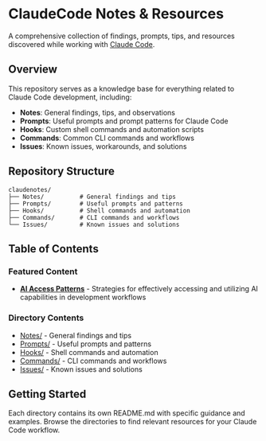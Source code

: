 # ClaudeCode Notes & Resources

A comprehensive collection of findings, prompts, tips, and resources discovered while working with [Claude Code](https://claude.ai/code).

## Overview

This repository serves as a knowledge base for everything related to Claude Code development, including:

- **Notes**: General findings, tips, and observations
- **Prompts**: Useful prompts and prompt patterns for Claude Code
- **Hooks**: Custom shell commands and automation scripts
- **Commands**: Common CLI commands and workflows
- **Issues**: Known issues, workarounds, and solutions

## Repository Structure

```
claudenotes/
├── Notes/          # General findings and tips
├── Prompts/        # Useful prompts and patterns
├── Hooks/          # Shell commands and automation
├── Commands/       # CLI commands and workflows
└── Issues/         # Known issues and solutions
```

## Table of Contents

### Featured Content
- **[AI Access Patterns](https://github.com/conorluddy/claudenotes/blob/main/Notes/AIAccess.md)** - Strategies for effectively accessing and utilizing AI capabilities in development workflows

### Directory Contents
- [Notes/](Notes/) - General findings and tips
- [Prompts/](Prompts/) - Useful prompts and patterns
- [Hooks/](Hooks/) - Shell commands and automation
- [Commands/](Commands/) - CLI commands and workflows
- [Issues/](Issues/) - Known issues and solutions

## Getting Started

Each directory contains its own README.md with specific guidance and examples. Browse the directories to find relevant resources for your Claude Code workflow.

